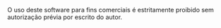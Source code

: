 O uso deste software para fins comerciais é estritamente proibido sem autorização prévia por escrito do autor.
